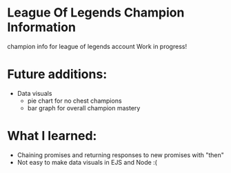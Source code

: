 # League Of Legends Champion Information
champion info for league of legends account
Work in progress! 

# Future additions: 
- Data visuals 
  - pie chart for no chest champions
  - bar graph for overall champion mastery 

# What I learned: 
- Chaining promises and returning responses to new promises with "then"
- Not easy to make data visuals in EJS and Node :( 
 

